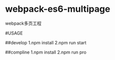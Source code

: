 # webpack-es6-multipage
webpack多页工程

#USAGE

##develop
1.npm install
2.npm run start

##compline
1.npm install
2.npm run pro
